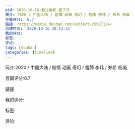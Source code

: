 ```yaml
---
pid: 2020-10-16-看过电影-姜子牙
简介: 2020 / 中国大陆 / 剧情 动画 奇幻 / 程腾 李炜 / 郑希 杨凝
豆瓣评分: '6.7'
链接: https://movie.douban.com/subject/25907124/
创建时间: '2020-10-16 20:13:35'
我的评分:
标签:
评论:
tags: [douban]
categories: [timeline]
---
```

简介:2020 / 中国大陆 / 剧情 动画 奇幻 / 程腾 李炜 / 郑希 杨凝

豆瓣评分:6.7

[链接](https://movie.douban.com/subject/25907124/)

我的评分:

标签:

评论:

